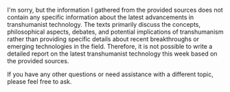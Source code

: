 I'm sorry, but the information I gathered from the provided sources does not contain any specific information about the latest advancements in transhumanist technology. The texts primarily discuss the concepts, philosophical aspects, debates, and potential implications of transhumanism rather than providing specific details about recent breakthroughs or emerging technologies in the field. Therefore, it is not possible to write a detailed report on the latest transhumanist technology this week based on the provided sources.

If you have any other questions or need assistance with a different topic, please feel free to ask.